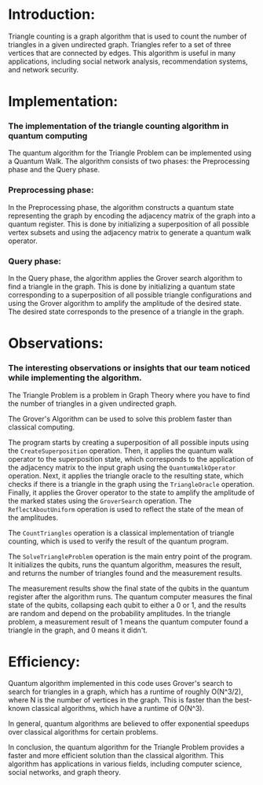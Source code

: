 # Introduction:

Triangle counting is a graph algorithm that is used to count the number of triangles in a given undirected graph. Triangles refer to a set of three vertices that are connected by edges. This algorithm is useful in many applications, including social network analysis, recommendation systems, and network security.

# Implementation:

### The implementation of the triangle counting algorithm in quantum computing

The quantum algorithm for the Triangle Problem can be implemented using a Quantum Walk. The algorithm consists of two phases: the Preprocessing phase and the Query phase.

### Preprocessing phase:

In the Preprocessing phase, the algorithm constructs a quantum state representing the graph by encoding the adjacency matrix of the graph into a quantum register. This is done by initializing a superposition of all possible vertex subsets and using the adjacency matrix to generate a quantum walk operator.

### Query phase:

In the Query phase, the algorithm applies the Grover search algorithm to find a triangle in the graph. This is done by initializing a quantum state corresponding to a superposition of all possible triangle configurations and using the Grover algorithm to amplify the amplitude of the desired state. The desired state corresponds to the presence of a triangle in the graph.

# Observations:

### The interesting observations or insights that our team noticed while implementing the algorithm.

The Triangle Problem is a problem in Graph Theory where you have to find the number of triangles in a given undirected graph.

The Grover's Algorithm can be used to solve this problem faster than classical computing.

The program starts by creating a superposition of all possible inputs using the `CreateSuperposition` operation. Then, it applies the quantum walk operator to the superposition state, which corresponds to the application of the adjacency matrix to the input graph using the `QuantumWalkOperator` operation. Next, it applies the triangle oracle to the resulting state, which checks if there is a triangle in the graph using the `TriangleOracle` operation. Finally, it applies the Grover operator to the state to amplify the amplitude of the marked states using the `GroverSearch` operation. The `ReflectAboutUniform` operation is used to reflect the state of the mean of the amplitudes.

The `CountTriangles` operation is a classical implementation of triangle counting, which is used to verify the result of the quantum program.

The `SolveTriangleProblem` operation is the main entry point of the program. It initializes the qubits, runs the quantum algorithm, measures the result, and returns the number of triangles found and the measurement results.

The measurement results show the final state of the qubits in the quantum register after the algorithm runs. The quantum computer measures the final state of the qubits, collapsing each qubit to either a 0 or 1, and the results are random and depend on the probability amplitudes. In the triangle problem, a measurement result of 1 means the quantum computer found a triangle in the graph, and 0 means it didn't.

# Efficiency:

Quantum algorithm implemented in this code uses Grover's search to search for triangles in a graph, which has a runtime of roughly O(N^3/2), where N is the number of vertices in the graph. This is faster than the best-known classical algorithms, which have a runtime of O(N^3).

In general, quantum algorithms are believed to offer exponential speedups over classical algorithms for certain problems.

In conclusion, the quantum algorithm for the Triangle Problem provides a faster and more efficient solution than the classical algorithm. This algorithm has applications in various fields, including computer science, social networks, and graph theory.
